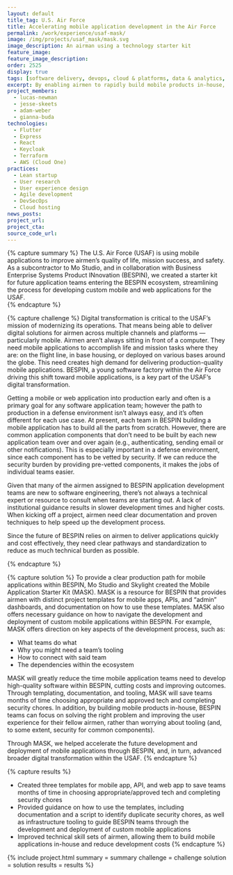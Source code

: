 ```yaml
---
layout: default
title_tag: U.S. Air Force
title: Accelerating mobile application development in the Air Force
permalink: /work/experience/usaf-mask/
image: /img/projects/usaf_mask/mask.svg
image_description: An airman using a technology starter kit
feature_image: 
feature_image_description:
order: 2525
display: true
tags: [software delivery, devops, cloud & platforms, data & analytics, apis, security & privacy, research & design, defense, air force, lucas newman, jesse skeets, adam weber, gianna buda]
excerpt: By enabling airmen to rapidly build mobile products in-house, the USAF can accelerate the delivery of mission value, reduce application development costs, and grow the skill sets of its force.
project_members:
  - lucas-newman
  - jesse-skeets
  - adam-weber
  - gianna-buda
technologies:
  - Flutter
  - Express
  - React
  - Keycloak
  - Terraform
  - AWS (Cloud One)
practices:
  - Lean startup
  - User research
  - User experience design
  - Agile development
  - DevSecOps
  - Cloud hosting
news_posts:
project_url:
project_cta:
source_code_url:
---
```


{% capture summary %}
The U.S. Air Force (USAF) is using mobile applications to improve airmen’s quality of life, mission success, and safety. As a subcontractor to Mo Studio, and in collaboration with Business Enterprise Systems Product INnovation (BESPIN), we created a starter kit for future application teams entering the BESPIN ecosystem, streamlining the process for developing custom mobile and web applications for the USAF.  
{% endcapture %}

{% capture challenge %}
Digital transformation is critical to the USAF’s mission of modernizing its operations. That means being able to deliver digital solutions for airmen across multiple channels and platforms — particularly mobile. Airmen aren’t always sitting in front of a computer. They need mobile applications to accomplish life and mission tasks where they are: on the flight line, in base housing, or deployed on various bases around the globe. This need creates high demand for delivering production-quality mobile applications. BESPIN, a young software factory within the Air Force driving this shift toward mobile applications, is a key part of the USAF’s digital transformation. 

Getting a mobile or web application into production early and often is a primary goal for any software application team; however the path to production in a defense environment isn’t always easy, and it’s often different for each use case. At present, each team in BESPIN building a mobile application has to build all the parts from scratch. However, there are common application components that don’t need to be built by each new application team over and over again (e.g., authenticating, sending email or other notifications). This is especially important in a defense environment, since each component has to be vetted by security. If we can reduce the security burden by providing pre-vetted components, it makes the jobs of individual teams easier. 

Given that many of the airmen assigned to BESPIN application development teams are new to software engineering, 
there’s not always a technical expert or resource to consult when teams are starting out. 
A lack of institutional guidance results in slower development times and higher costs. 
When kicking off a project, airmen need clear documentation and proven techniques to help speed up the development process.

Since the future of BESPIN relies on airmen to deliver applications quickly and cost effectively, 
they need clear pathways and standardization to reduce as much technical burden as possible.

{% endcapture %}

{% capture solution %}
To provide a clear production path for mobile applications within BESPIN, Mo Studio and Skylight created the Mobile Application Starter Kit (MASK). MASK is a resource for BESPIN that provides airmen with distinct project templates for mobile apps, APIs, and “admin” dashboards, and documentation on how to use these templates. MASK also offers necessary guidance on how to navigate the development and deployment of custom mobile applications within BESPIN. For example, MASK offers direction on key aspects of the development process, such as:
- What teams do what 
- Why you might need a team’s tooling 
- How to connect with said team
- The dependencies within the ecosystem

MASK will greatly reduce the time mobile application teams need to develop high-quality software within BESPIN, cutting costs and improving outcomes. Through templating, documentation, and tooling, MASK will save teams months of time choosing appropriate and approved tech and completing security chores. In addition, by building mobile products in-house, BESPIN teams can focus on solving the right problem and improving the user experience for their fellow airmen, rather than worrying about tooling (and, to some extent, security for common components).  

Through MASK, we helped accelerate the future development and deployment of mobile applications through BESPIN, and, in turn, advanced broader digital transformation within the USAF.
{% endcapture %}

{% capture results %}
- Created three templates for mobile app, API, and web app to save teams months of time in choosing appropriate/approved tech and completing security chores
- Provided guidance on how to use the templates, including documentation and a script to identify duplicate security chores, as well as infrastructure tooling to guide BESPIN teams through the development and deployment of custom mobile applications
- Improved technical skill sets of airmen, allowing them to build mobile applications in-house and reduce development costs
{% endcapture %}

{% include project.html
  summary = summary
  challenge = challenge
  solution = solution
  results = results
%}
